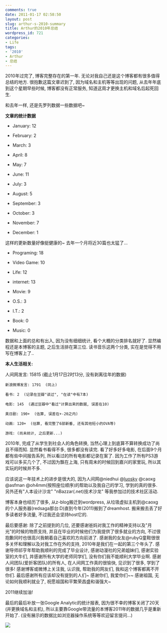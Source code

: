 ```yaml
---
comments: true
date: 2011-01-17 02:58:50
layout: post
slug: arthur-s-2010-summary
title: Arthur的2010年总结
wordpress_id: 721
categories:
- Life
tags:
- '2010'
- Arthur
- 总结
---
```


2010年过完了, 博客完整存在的第一年. 无论对我自己还是这个博客都有很多值得总结的地方. 很抱歉这篇文章迟到了, 因为域名和主机等等出现的问题, 从去年年底到这个星期早些时候, 博客都没有正常服务, 知道这周才更换主机和域名后起死回生.




和去年一样, 还是先罗列数据一些数据吧~




**文章的统计数据**





	
  * January: 12

	
  * February: 2

	
  * March: 3

	
  * April: 8

	
  * May: 7

	
  * June: 11

	
  * July: 3

	
  * August: 5

	
  * September: 3

	
  * October: 3

	
  * November: 7

	
  * December: 1




这样的更新数量好像挺健康的~ 去年一个月将近30篇也太猛了...





	
  * Programing: 18

	
  * Video Game: 10

	
  * Life: 12

	
  * internet: 13

	
  * Movie: 9

	
  * O.S.: 3

	
  * I.T.: 2

	
  * Book: 0

	
  * Music: 0




数据和上面的总和有出入, 因为没有细细统计, 看个大概的分类排名就好了. 显然编程还是本博客的主题, 之后生活排在第三位. 读书音乐这两个分类, 实在是觉得不用写在博客上了..







**本人生活相关:**




人间网发言: 15815  (截止1月17日2时13分, 没有剥离往年的数据)  

	新浪微博发言: 1791  (同上)  

	看书: 2  (记录在豆瓣"读过", "在读"中有7本)  

	电影: 145  (通过豆瓣中"看过"计算出来的数据, 误差在10)  

	美日剧: 190+  (估算, 误差在+-20之内)  

	动画: 120+  (估算, 看完整了6部新番, 还有其他短小的OVA等)  

	游戏: (尚未统计, 之后更新...)







2010年, 完成了从学生到社会人的角色转换, 当然心理上到底算不算转换成功了尚且不得而知. 显然看书看得不多, 很多都没有读完. 看了好多好多电影, 在后面9个月都有些中间报告系列, 所以看过的所有电影都记录在案了. 因为工作了所有PS3游戏可以多买几个了, 不过因为飘在上海, 只有周末的时候回到嘉兴的家里玩, 所以其实玩的时候并不多.




应该说这一年技术上的进步是很大的, 因为人间网@niedhui @[luosky](http://luosky.com) @caoxg @asfman @oh4mm(按照座位顺序)的帮助以及我自己的学习, 学到的真的很多. 另外还有"人本设计沙龙" "nBazzar(.net)技术沙龙" 等我参加过的技术社区活动.




博客本身也经历了很多, 从z-blog搬迁到wordpress, 从垃圾虚拟主机到@caoxg的个人服务器(redsaga那台:D)直到今年(2011)搬到了dreamhost. 搬来搬去丢了好多读者好多流量, 不过我还会坚持host它的.




最后要感谢: 除了之前提到的几位, 还要感谢爸妈对我工作的精神支持以及"月光"的时候的物质支持, 并且在毕业的时候他们为我提供了很多就业的方向, 不过很抱歉同时也很高兴我朝着自己喜欢的方向前进了. 感谢我的女友@rubyQ童鞋很很多关怀和理解以及对我工作在外的支持, 2010年是我们在一起的第三个年头了. 感谢导师祁亨年帮助我顺利的完成了毕业设计, 感谢动漫社的兄弟姐妹们, 感谢实验室的大牛们, 并感谢所有大学的老师同学们, 没有你们我不能顺利大学毕业啊. 感谢人间团队(爱折客团队)的所有人, 在人间网工作真的很愉快, 见识到了很多, 学到了很多! 感谢博客或微博上关注我, 认识我, 帮助我的网友们, 我和这个博客都离不开你们. 最后感谢所有应该却没有提到的人们~ 感谢你们, 我爱你们~~ 感谢祖国, 无论如何我顺利就业了, 祝愿祖国和平繁荣昌盛和谐强大~




2011继续加油!




最后的最后补放一张Google Analytic的统计报表, 因为很不幸的博客关闭了20天(并更换域名和主机), 所以主要靠Google带流量的本博客2011年的数据几乎是重新开始了. (没有展示的数据比如浏览器操作系统等等欢迎留言提问...)




[![](http://artori.us/wp-content/uploads/2011-01-17-030351_640x630_scrot-500x492.png)](http://artori.us/arthur-s-2010-summary/2011-01-17-030351_640x630_scrot/)



